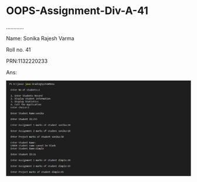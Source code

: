 # OOPS-Assignment-Div-A-41
............


Name: Sonika Rajesh Varma

Roll no. 41

PRN:1132220233

Ans:

![](Capture.JPG)
